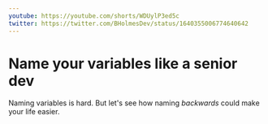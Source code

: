 ```yaml
---
youtube: https://youtube.com/shorts/WDUylP3ed5c
twitter: https://twitter.com/BHolmesDev/status/1640355006774640642
---
```


# Name your variables like a senior dev

Naming variables is hard. But let's see how naming *backwards* could make your life easier.
